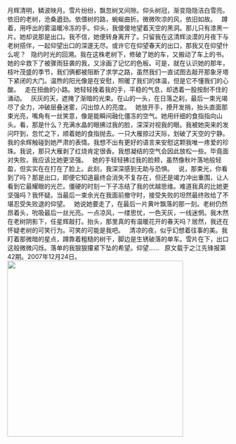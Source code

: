 月辉清明，鳞波映月。雪片纷纷，飘忽树叉间隙。仰头树冠，渐变隐隐洁白雪亮。依旧的老树，沧桑遒劲。依偎树的路，蜿蜒曲折。微微吹凉的风，依旧如故。
&nbsp;
蹲着，用呼出的雾温暖冷冻的手。仰头，我傻傻地望着天空的黑洞。那儿只有漆黑一片。她却说那是出口。我不信，她便转身离开了。只留我在这清辉淡漠的月夜下与老树搭伴，一起仰望出口的深邃无尽。或许它在仰望春天的出口，那我又在仰望什么呢？
&nbsp;
隐约时光的回溯。我在这株老树下，修破了她的车，又搬动了车上的书。她的伞救下了被骤雨狂袭的我，又涂画了记忆的色板。可是，就在认识她的那年，枝叶茂盛的季节，我们俩都被阻断了求学之路，虽然我们一直试图去敲开那象牙塔下紧闭的大门。温煦的阳光像是在安慰，照暖了我们的体温，但是它不懂我们的心酸。
&nbsp;
走在扭曲的小路。她轻轻挽着我的手，平稳的气息，却透着一股按耐不住的涌动。
&nbsp;
灰灰的天，遮掩了渐暗的光束。在山的一头，在日落之刹，最后一束光竭尽了全力，冲破层叠迷雾，闪出惊人的亮度。
&nbsp;
她放开手，撩开发捎，抬头直面那束光亮，嘴角有一丝笑意，像是能瞬间融化僵冻的空气。她用纤细的食指指向山头。看，那是什么？充满水晶的眼拂过我的脸，深深对视我的眼。我被她突来的发问吓到，忽忙之下，顺着她的食指抛去。一只大雁掠过天际，划破了天空的宁静。我的余辉触碰到她严肃的表情。我想不出有更好的语言来安慰这颗我唯一疼爱的珍珠。我说，那只大雁剥了红烧肯定很香。我想凝结的空气会因此放松一些。毕竟面对失败，我应该比她更坚强。
&nbsp;
她的手轻轻拂过我的脸颊，虽然像秋叶落地般轻盈，但实实在在打在了脸上。此刻，我深深感到无助与恐惧。
&nbsp;
说，那束光，你看到了吗？那是出口，即便它知道最终会消失不复存在，但还是竭力冲出重围，让人看到它最耀眼的光芒。僵硬的时刻一下子冻结了我的优越思维。难道我真的比她更坚强吗？我怀疑。当最后一束余光在我面前撤守时，接受失败的坦然最终败给了不堪忍受失败退的仰望。
&nbsp;
她说她要走了，在最后一片黄叶飘落的那一刻。老树仍然昂着头，吮吸最后一丝光亮。一点凉风，一缕思忧，一色天灰，一线迷惘。我木然在老树阴影下，任星辉敲打。抬头，那里真的有温暖花开的春天吗？居然，我还在怀疑老树的可笑行为。可笑的可能是我吧。
&nbsp;
清凉的夜，似乎幻想着往事的美。我盯着那微暗的星点，蹲靠着粗糙的树干，脚边是生锈破落的单车。雪片在下，出口这般微微闪烁。落单的我狠狠攥紧下坠的希望。仰望......
&nbsp;
原文载于之江先锋报第42期。2007年12月24日。
&nbsp;
<img src="/xuanner/data/article/content/象牙塔里的仰望/pic.png" width=400 />
